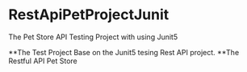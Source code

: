 # RestApiPetProjectJunit
The Pet Store API Testing Project with using Junit5

**The Test Project Base on the Junit5 tesing Rest API project.
**The Restful API Pet Store 
